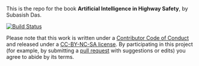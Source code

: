 This is the repo for the book **Artificial Intelligence in Highway Safety**, by Subasish Das. 

[![Build Status](https://github.com/dgrtwo/tidy-text-mining/workflows/bookdown/badge.svg)](https://github.com/dgrtwo/tidy-text-mining/actions)

Please note that this work is written under a [Contributor Code of Conduct](CONDUCT.md) and released under a [CC-BY-NC-SA license](https://creativecommons.org/licenses/by-nc-sa/3.0/us/). By participating in this project (for example, by submitting a [pull request](https://github.com/dgrtwo/tidy-text-mining/issues) with suggestions or edits) you agree to abide by its terms.
